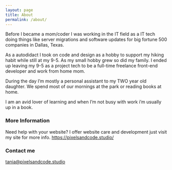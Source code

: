 ```yaml
---
layout: page
title: About
permalink: /about/
---
```


Before I became a mom/coder I was working in the IT field as a IT tech doing things like server migrations and software updates for big fortune 500 companies in Dallas, Texas.  

As a autodidact I took on code and design as a hobby to support my hiking habit while still at my 9-5. As my small hobby grew so did my family. I ended up leaving my 9-5 as a project tech to be a full-time freelance front-end developer and work from home mom. 

During the day I’m mostly a personal assistant to my TWO year old daughter. We spend most of our mornings at the park or reading books at home. 

I am an avid lover of learning and when I’m not busy with work i’m usually up in a book.


### More Information

Need help with your website? I offer website care and development just visit my site for more info.
 https://pixelsandcode.studio/
### Contact me

[tania@pixelsandcode.studio](mailto:tania@pixelsandcode.studio)
